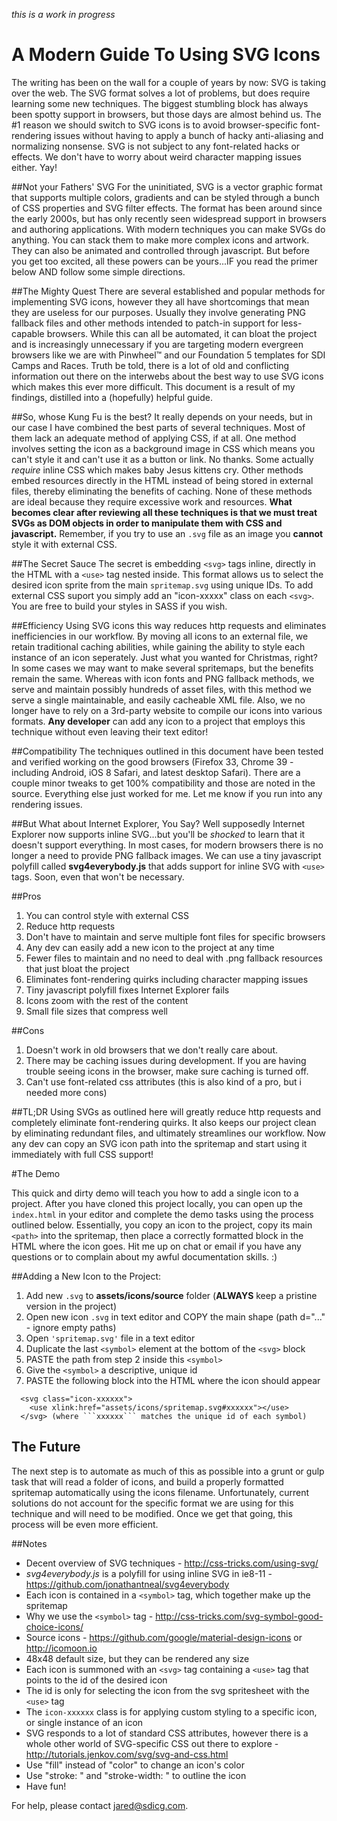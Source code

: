 *this is a work in progress*

# A Modern Guide To Using SVG Icons
The writing has been on the wall for a couple of years by now: SVG is taking over the web. The SVG format solves a lot of problems, but does require learning some new techniques. The biggest stumbling block has always been spotty support in browsers, but those days are almost behind us. The #1 reason we should switch to SVG icons is to avoid browser-specific font-rendering issues without having to apply a bunch of hacky anti-aliasing and normalizing nonsense. SVG is not subject to any font-related hacks or effects. We don't have to worry about weird character mapping issues either. Yay! 

##Not your Fathers' SVG
For the uninitiated, SVG is a vector graphic format that supports multiple colors, gradients and can be styled through a bunch of CSS properties and SVG filter effects. The format has been around since the early 2000s, but has only recently seen widespread support in browsers and authoring applications. With modern techniques you can make SVGs do anything. You can stack them to make more complex icons and artwork. They can also be animated and controlled through javascript. But before you get too excited, all these powers can be yours...IF you read the primer below AND follow some simple directions.

##The Mighty Quest
There are several established and popular methods for implementing SVG icons, however they all have shortcomings that mean they are useless for our purposes. Usually they involve generating PNG fallback files and other methods intended to patch-in support for less-capable browsers. While this can all be automated, it can bloat the project and is increasingly unnecessary if you are targeting modern evergreen browsers like we are with Pinwheel&trade; and our Foundation 5 templates for SDI Camps and Races. Truth be told, there is a lot of old and conflicting information out there on the interwebs about the best way to use SVG icons which makes this ever more difficult. This document is a result of my findings, distilled into a (hopefully) helpful guide.

##So, whose Kung Fu is the best?
It really depends on your needs, but in our case I have combined the best parts of several techniques. Most of them lack an adequate method of applying CSS, if at all. One method involves setting the icon as a background image in CSS which means you can't style it and can't use it as a button or link. No thanks. Some actually *require* inline CSS which makes baby Jesus kittens cry. Other methods embed resources directly in the HTML instead of being stored in external files, thereby eliminating the benefits of caching. None of these methods are ideal because they require excessive work and resources. **What becomes clear after reviewing all these techniques is that we must treat SVGs as DOM objects in order to manipulate them with CSS and javascript.** Remember, if you try to use an ```.svg``` file as an image you **cannot** style it with external CSS. 

##The Secret Sauce
The secret is embedding ```<svg>``` tags inline, directly in the HTML with a ```<use>``` tag nested inside. This format allows us to select the desired icon sprite from the main ```spritemap.svg``` using unique IDs. To add external CSS suport you simply add an "icon-xxxxx" class on each ```<svg>```. You are free to build your styles in SASS if you wish.

##Efficiency
Using SVG icons this way reduces http requests and eliminates inefficiencies in our workflow. By moving all icons to an external file, we retain traditional caching abilities, while gaining the ability to style each instance of an icon seperately. Just what you wanted for Christmas, right? In some cases we may want to make several spritemaps, but the benefits remain the same. Whereas with icon fonts and PNG fallback methods, we serve and maintain possibly hundreds of asset files, with this method we serve a single maintainable, and easily cacheable XML file. Also, we no longer have to rely on a 3rd-party website to compile our icons into various formats. **Any developer** can add any icon to a project that employs this technique without even leaving their text editor!

##Compatibility
The techniques outlined in this document have been tested and verified working on the good browsers (Firefox 33, Chrome 39 - including Android, iOS 8 Safari, and latest desktop Safari). There are a couple minor tweaks to get 100% compatibility and those are noted in the source. Everything else just worked for me. Let me know if you run into any rendering issues.

##But What about Internet Explorer, You Say?
Well supposedly Internet Explorer now supports inline SVG...but you'll be *shocked* to learn that it doesn't support everything. In most cases, for modern browsers there is no longer a need to provide PNG fallback images. We can use a tiny javascript polyfill called **svg4everybody.js** that adds support for inline SVG with ```<use>``` tags. Soon, even that won't be necessary. 

##Pros
1. You can control style with external CSS
2. Reduce http requests
3. Don't have to maintain and serve multiple font files for specific browsers
4. Any dev can easily add a new icon to the project at any time
5. Fewer files to maintain and no need to deal with .png fallback resources that just bloat the project
6. Eliminates font-rendering quirks including character mapping issues
7. Tiny javascript polyfill fixes Internet Explorer fails
8. Icons zoom with the rest of the content
9. Small file sizes that compress well

##Cons
1. Doesn't work in old browsers that we don't really care about.
2. There may be caching issues during development. If you are having trouble seeing icons in the browser, make sure caching is turned off.
3. Can't use font-related css attributes (this is also kind of a pro, but i needed more cons)

##TL;DR
Using SVGs as outlined here will greatly reduce http requests and completely eliminate font-rendering quirks. It also keeps our project clean by eliminating redundant files, and ultimately streamlines our workflow. Now any dev can copy an SVG icon path into the spritemap and start using it immediately with full CSS support! 

#The Demo

This quick and dirty demo will teach you how to add a single icon to a project. After you have cloned this project locally, you can open up the ```index.html``` in your editor and complete the demo tasks using the process outlined below. Essentially, you copy an icon to the project, copy its main ```<path>``` into the spritemap, then place a correctly formatted block in the HTML where the icon goes. Hit me up on chat or email if you have any questions or to complain about my awful documentation skills. :)

##Adding a New Icon to the Project: 
1. Add new ```.svg``` to **assets/icons/source** folder (**ALWAYS** keep a pristine version in the project)
2. Open new icon ```.svg``` in text editor and COPY the main shape (path d="..." - ignore empty paths)
3. Open ```'spritemap.svg'``` file in a text editor 
4. Duplicate the last ```<symbol>``` element at the bottom of the ```<svg>``` block
5. PASTE the path from step 2 inside this ```<symbol>```
7. Give the ```<symbol>``` a descriptive, unique id
6. PASTE the following block into the HTML where the icon should appear
```
  <svg class="icon-xxxxxx"> 
    <use xlink:href="assets/icons/spritemap.svg#xxxxxx"></use>
  </svg> (where ```xxxxxx``` matches the unique id of each symbol)
```

## The Future
The next step is to automate as much of this as possible into a grunt or gulp task that will read a folder of icons, and build a properly formatted spritemap automatically using the icons filename. Unfortunately, current solutions do not account for the specific format we are using for this technique and will need to be modified. Once we get that going, this process will be even more efficient.

##Notes
* Decent overview of SVG techniques - http://css-tricks.com/using-svg/
* *svg4everybody.js* is a polyfill for using inline SVG in ie8-11 - https://github.com/jonathantneal/svg4everybody
* Each icon is contained in a ```<symbol>``` tag, which together make up the spritemap
* Why we use the ```<symbol>``` tag - http://css-tricks.com/svg-symbol-good-choice-icons/ 
* Source icons - https://github.com/google/material-design-icons or http://icomoon.io
* 48x48 default size, but they can be rendered any size
* Each icon is summoned with an ```<svg>``` tag containing a ```<use>``` tag that points to the id of the desired icon
* The id is only for selecting the icon from the svg spritesheet with the ```<use>``` tag
* The ```icon-xxxxxx``` class is for applying custom styling to a specific icon, or single instance of an icon
* SVG responds to a lot of standard CSS attributes, however there is a whole other world of SVG-specific CSS out there to explore - http://tutorials.jenkov.com/svg/svg-and-css.html
* Use "fill" instead of "color" to change an icon's color 
* Use "stroke: " and "stroke-width: " to outline the icon
* Have fun!

For help, please contact jared@sdicg.com.